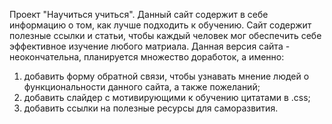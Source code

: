 Проект "Научиться учиться".
Данный сайт содержит в себе информацию о том, как лучше подходить к обучению. Сайт содержит полезные ссылки и статьи, чтобы каждый человек мог обеспечить себе эффективное изучение любого матриала.
Данная версия сайта - неокончательна, планируется множество доработок, а именно:
1) добавить форму обратной связи, чтобы узнавать мнение людей о функциональности данного сайта, а также пожеланий;
2) добавить слайдер с мотивирующими к обучению цитатами в .css;
3) добавить ссылки на полезные ресурсы для саморазвития.
